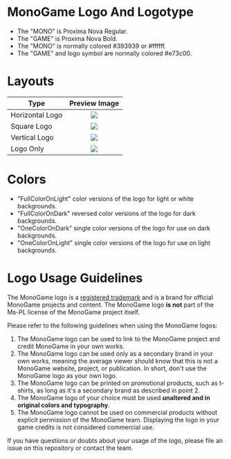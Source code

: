 MonoGame Logo And Logotype
==========================

 - The "MONO" is Proxima Nova Regular.
 - The "GAME" is Proxima Nova Bold.
 - The "MONO" is normally colored #393939 or #ffffff.
 - The "GAME" and logo symbol are normally colored #e73c00.


Layouts
=======

 Type            | Preview Image
 --------------- | :-----------------------------------------------:
 Horizontal Logo | <img src="FullColorOnLight/HorizontalLogo_64px.png?raw=true" />
 Square Logo     | <img src="FullColorOnLight/SquareLogo_128px.png?raw=true" />
 Vertical Logo   | <img src="FullColorOnLight/VerticalLogo_128px.png?raw=true" /> 
 Logo Only       | <img src="FullColorOnLight/LogoOnly_128px.png?raw=true" />


Colors
======

 - "FullColorOnLight" color versions of the logo for light or white backgrounds.
 - "FullColorOnDark" reversed color versions of the logo for dark backgrounds.
 - "OneColorOnDark" single color versions of the logo for use on dark backgrounds.
 - "OneColorOnLight" single color versions of the logo for use on light backgrounds.

Logo Usage Guidelines
=====================
The MonoGame logo is a [registered trademark](https://trademarks.justia.com/864/56/monogame-86456908.html) and is a brand for official MonoGame projects and content. The MonoGame logo **is not** part of the Ms-PL license of the MonoGame project itself.

Please refer to the following guidelines when using the MonoGame logos:

1. The MonoGame logo can be used to link to the MonoGame project and credit MonoGame in your own works.
2. The MonoGame logo can be used only as a secondary brand in your own works, meaning the average viewer should know that this is not a MonoGame website, project, or publication. In short, don't use the MonoGame logo as your own logo.
3. The MonoGame logo can be printed on promotional products, such as t-shirts, as long as it's a secondary brand as described in point 2.
4. The MonoGame logo of your choice must be used **unaltered and in original colors and typography**.
5. The MonoGame logo cannot be used on commercial products without explicit permission of the MonoGame team. Displaying the logo in your game credits is not considered commercial use.

If you have questions or doubts about your usage of the logo, please file an issue on this repository or contact the team.
